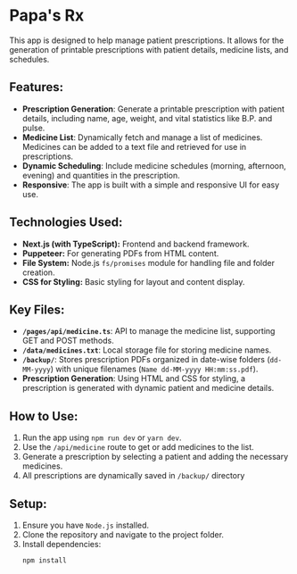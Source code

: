 # Papa's Rx

This app is designed to help manage patient prescriptions. It allows for the generation of printable prescriptions with patient details, medicine lists, and schedules.

## Features:
- **Prescription Generation**: Generate a printable prescription with patient details, including name, age, weight, and vital statistics like B.P. and pulse.
- **Medicine List**: Dynamically fetch and manage a list of medicines. Medicines can be added to a text file and retrieved for use in prescriptions.
- **Dynamic Scheduling**: Include medicine schedules (morning, afternoon, evening) and quantities in the prescription.
- **Responsive**: The app is built with a simple and responsive UI for easy use.

## Technologies Used:
- **Next.js (with TypeScript):** Frontend and backend framework.
- **Puppeteer:** For generating PDFs from HTML content.
- **File System:** Node.js `fs/promises` module for handling file and folder creation.
- **CSS for Styling:** Basic styling for layout and content display.

## Key Files:
- **`/pages/api/medicine.ts`**: API to manage the medicine list, supporting GET and POST methods.
- **`/data/medicines.txt`**: Local storage file for storing medicine names.
- **`/backup/`**: Stores prescription PDFs organized in date-wise folders (`dd-MM-yyyy`) with unique filenames (`Name dd-MM-yyyy HH:mm:ss.pdf`).
- **Prescription Generation**: Using HTML and CSS for styling, a prescription is generated with dynamic patient and medicine details.

## How to Use:
1. Run the app using `npm run dev` or `yarn dev`.
2. Use the `/api/medicine` route to get or add medicines to the list.
3. Generate a prescription by selecting a patient and adding the necessary medicines.
4. All prescriptions are dynamically saved in `/backup/` directory

## Setup:
1. Ensure you have `Node.js` installed.
2. Clone the repository and navigate to the project folder.
3. Install dependencies:
   ```bash
   npm install
